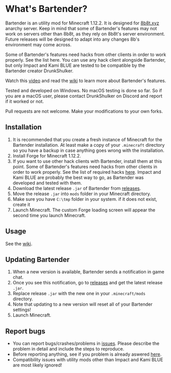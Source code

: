 # What's Bartender?
Bartender is an utility mod for Minecraft 1.12.2. It is designed for [8b8t.xyz](https://www.8b8t.xyz/) anarchy server. Keep in mind that some of Bartender's features may not work on servers other than 8b8t, as they rely on 8b8t's server environment. Future releases will be designed to adapt into any changes 8b's environment may come across.

Some of Bartender's features need hacks from other clients in order to work properly. See the list here. You can use any hack client alongside Bartender, but only Impact and Kami BLUE are tested to be compatible by the Bartender creator DrunkShulker.

Watch this [video](https://www.youtube.com/watch?v=X0bfymdt9vI) and read the [wiki](https://github.com/DrunkShulker/Bartender/wiki) to learn more about Bartender's features.

Tested and developed on Windows. No macOS testing is done so far. So if you are a macOS user, please contact DrunkShulker on Discord and report if it worked or not.

Pull requests are not welcome. Make your modifications to your own forks.

## Installation
1. It is recommended that you create a fresh instance of Minecraft for the Bartender installation. At least make a copy of your `.minecraft` directory so you have a backup in case anything goes wrong with the installation.
2. Install Forge for Minecraft 1.12.2.
3. If you want to use other hack clients with Bartender, install them at this point. Some of Bartender's features need hacks from other clients in order to work properly. See the list of required hacks [here](https://github.com/DrunkShulker/Bartender/wiki/Required-hacks). Impact and Kami BLUE are probably the best way to go, as Bartender was developed and tested with them.
4. Download the latest release `.jar` of Bartender from [releases](https://github.com/DrunkShulker/Bartender/releases).
5. Move the release `.jar` into `mods` folder in your Minecraft directory.
6. Make sure you have `C:\tmp` folder in your system. if it does not exist, create it
7. Launch Minecraft. The custom Forge loading screen will appear the second time you launch Minecraft.

## Usage
See the [wiki](https://github.com/DrunkShulker/Bartender/wiki).

## Updating Bartender
1. When a new version is available, Bartender sends a notification in game chat.
2. Once you see this notification, go to [releases](https://github.com/DrunkShulker/Bartender/releases) and get the latest release `.jar`.
3. Replace release `.jar` with the new one in your `.minecraft/mods` directory.
4. Note that updating to a new version will reset all of your Bartender settings!
5. Launch Minecraft.

## Report bugs
- You can report bugs/crashes/problems in [issues](https://github.com/DrunkShulker/Bartender/issues). Please describe the problem in detail and include the steps to reproduce.
- Before reporting anything, see if you problem is already aswered [here](https://github.com/DrunkShulker/Bartender/wiki/Known-issues-and-solutions).
- Compatibility issues with utility mods other than Impact and Kami BLUE are most likely ignored!
